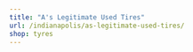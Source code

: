 ```yaml
---
title: "A's Legitimate Used Tires"
url: /indianapolis/as-legitimate-used-tires/
shop: tyres
---
```

